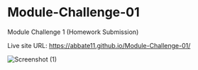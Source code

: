 # Module-Challenge-01
Module Challenge 1 (Homework Submission)


Live site URL: https://abbate11.github.io/Module-Challenge-01/

![Screenshot (1)](https://github.com/Abbate11/Module-Challenge-01/assets/163916459/dd6436be-2c96-4b7d-9388-a10b0f959a37)
